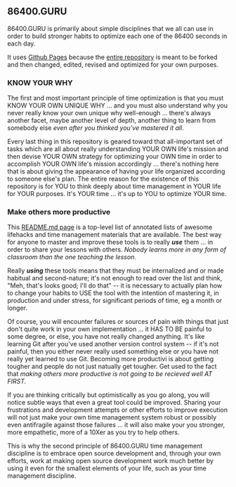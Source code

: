 ## 86400.GURU

86400.GURU is primarily about simple disciplines that we all can use in order to build stronger habits to optimize each one of the 86400 seconds in each day.

It uses [Github Pages](https://pages.github.com/) because the [entire repository](https://github.com/86400guru/86400guru.github.io/) is meant to be forked and then changed, edited, revised and optimized for your own purposes. 

### KNOW YOUR WHY

The first and most important principle of time optimization is that you must KNOW YOUR OWN UNIQUE WHY ... and you must also understand why you never really know your own unique why well-enough ... there's always another facet, maybe another level of depth, another thing to learn from somebody else *even after you thinked you've mastered it all*.

Every last thing in this repository is geared toward that all-important set of tasks which are all about really understanding YOUR OWN life's mission and then devise YOUR OWN strategy for optimizing your OWN time in order to accomplish YOUR OWN life's mission accordingly ... there's nothing here that is about giving the appearance of having your life organized according to someone else's plan. The entire reason for the existence of this repository is for YOU to think deeply about time management in YOUR life for YOUR purposes. It's YOUR time ... it's up to YOU to optimize YOUR time.  


### Make others more productive

This [README.md page](https://github.com/86400guru/86400guru.github.io/blob/main/README.md) is a top-level list of annotated lists of awesome lifehacks and time management materials that are available. The best way for anyone to master and improve these tools is to really ***use*** them ... in order to share your lessons with others. *Nobody learns more in any form of classroom than the one teaching the lesson.*

Really ***using*** these tools means that they must be internalized and or made habitual and second-nature; it's not enough to read over the list and think, "Meh, that's looks good; I'll do that" -- it is necessary to actually plan how to change your habits to USE the tool with the intention of mastering it, in production and under stress, for significant periods of time, eg a month or longer. 

Of course, you will encounter failures or sources of pain with things that just don't quite work in your own implementation ... it HAS TO BE painful to some degree, or else, you have not really changed anything. It's like learning Git after you've used another version control system -- if it's not painful, then you either never really used something else or you have not really yet learned to use Git. Becoming more productivi is about getting tougher and people do not just natually get tougher. Get used to the fact that *making others more productive is not going to be recieved well AT FIRST.*   

If you are thinking critically but optimistically as you go along, you will notice subtle ways that even a great tool could be improved. Sharing your frustrations and development attempts or other efforts to improve execution will not just make your own time management system robust or possibly even antifragile against those failures ... it  will also make your you stronger, more empathetic, more of a 10Xer as you try to help others. 

This is why the second principle of 86400.GURU time management discipline is to embrace open source development and, through your own efforts, work at making open source development work much better by using it even for the smallest elements of your life, such as your time management discipline.
